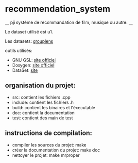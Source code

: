 # recommendation_system

__ pji système de recommandation de film, musique ou autre. __

Le dataset utilisé est u1.

Les datasets: [grouplens](http://grouplens.org/datasets/movielens/)

outils utilisés:
* GNU GSL: [site officiel](http://www.gnu.org/software/gsl/)
* Doxygen: [site officiel](http://www.doxygen.org)
* DataSet: [site](http://grouplens.org/datasets/movielens/)

## organisation du projet:
* src: contient les fichiers .cpp
* include: contient les fichiers .h
* build: contient les binaires et l'éxecutable
* doc: contient la documentation
* test: contient des main de test

## instructions de compilation:
* compiler les sources du projet: make
* créer la documentation du projet: make doc
* nettoyer le projet: make mrproper
